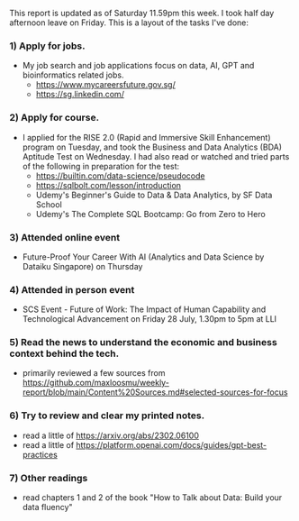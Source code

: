 This report is updated as of Saturday 11.59pm this week.  I took half day afternoon leave on Friday.  This is a layout of the tasks I've done:

### 1) Apply for jobs.
- My job search and job applications focus on data, AI, GPT and bioinformatics related jobs.  
    - https://www.mycareersfuture.gov.sg/
    - https://sg.linkedin.com/

### 2) Apply for course.
- I applied for the RISE 2.0 (Rapid and Immersive Skill Enhancement) program on Tuesday, and took the Business and Data Analytics (BDA) Aptitude Test on Wednesday.  I had also read or watched and tried parts of the following in preparation for the test:
    - https://builtin.com/data-science/pseudocode
    - https://sqlbolt.com/lesson/introduction
    - Udemy's Beginner's Guide to Data & Data Analytics, by SF Data School
    - Udemy's The Complete SQL Bootcamp: Go from Zero to Hero

### 3) Attended online event
- Future-Proof Your Career With AI (Analytics and Data Science by Dataiku Singapore) on Thursday

### 4) Attended in person event
- SCS Event - Future of Work: The Impact of Human Capability and Technological Advancement on Friday 28 July, 1.30pm to 5pm at LLI

### 5) Read the news to understand the economic and business context behind the tech.  
- primarily reviewed a few sources from https://github.com/maxloosmu/weekly-report/blob/main/Content%20Sources.md#selected-sources-for-focus

### 6) Try to review and clear my printed notes.  
- read a little of https://arxiv.org/abs/2302.06100
- read a little of https://platform.openai.com/docs/guides/gpt-best-practices

### 7) Other readings
- read chapters 1 and 2 of the book "How to Talk about Data: Build your data fluency"
